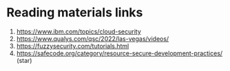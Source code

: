 # Reading materials links

1. https://www.ibm.com/topics/cloud-security
2. https://www.qualys.com/qsc/2022/las-vegas/videos/
3. https://fuzzysecurity.com/tutorials.html
4. https://safecode.org/category/resource-secure-development-practices/ (star)